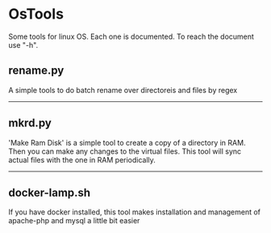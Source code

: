 # OsTools
Some tools for linux OS. Each one is documented. To reach the document use "-h".

## rename.py
A simple tools to do batch rename over directoreis and files by regex

---

## mkrd.py
'Make Ram Disk' is a simple tool to create a copy of a directory in RAM. Then you can make any changes to the virtual files. This tool will sync actual files with the one in RAM periodically.

---

## docker-lamp.sh
If you have docker installed, this tool makes installation and management of apache-php and mysql a little bit easier

